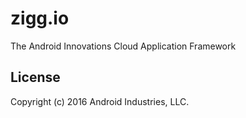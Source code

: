 # zigg.io
The Android Innovations Cloud Application Framework

## License
Copyright (c) 2016 Android Industries, LLC. 

